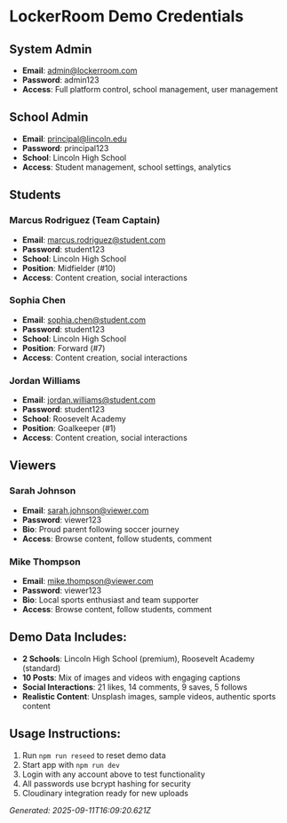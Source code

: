 # LockerRoom Demo Credentials

## System Admin
- **Email**: admin@lockerroom.com
- **Password**: admin123
- **Access**: Full platform control, school management, user management

## School Admin  
- **Email**: principal@lincoln.edu
- **Password**: principal123
- **School**: Lincoln High School
- **Access**: Student management, school settings, analytics

## Students
### Marcus Rodriguez (Team Captain)
- **Email**: marcus.rodriguez@student.com
- **Password**: student123
- **School**: Lincoln High School
- **Position**: Midfielder (#10)
- **Access**: Content creation, social interactions

### Sophia Chen
- **Email**: sophia.chen@student.com  
- **Password**: student123
- **School**: Lincoln High School
- **Position**: Forward (#7)
- **Access**: Content creation, social interactions

### Jordan Williams
- **Email**: jordan.williams@student.com
- **Password**: student123
- **School**: Roosevelt Academy  
- **Position**: Goalkeeper (#1)
- **Access**: Content creation, social interactions

## Viewers
### Sarah Johnson
- **Email**: sarah.johnson@viewer.com
- **Password**: viewer123
- **Bio**: Proud parent following soccer journey
- **Access**: Browse content, follow students, comment

### Mike Thompson
- **Email**: mike.thompson@viewer.com
- **Password**: viewer123  
- **Bio**: Local sports enthusiast and team supporter
- **Access**: Browse content, follow students, comment

## Demo Data Includes:
- **2 Schools**: Lincoln High School (premium), Roosevelt Academy (standard)
- **10 Posts**: Mix of images and videos with engaging captions
- **Social Interactions**: 21 likes, 14 comments, 9 saves, 5 follows
- **Realistic Content**: Unsplash images, sample videos, authentic sports content

## Usage Instructions:
1. Run `npm run reseed` to reset demo data
2. Start app with `npm run dev`
3. Login with any account above to test functionality
4. All passwords use bcrypt hashing for security
5. Cloudinary integration ready for new uploads

*Generated: 2025-09-11T16:09:20.621Z*
